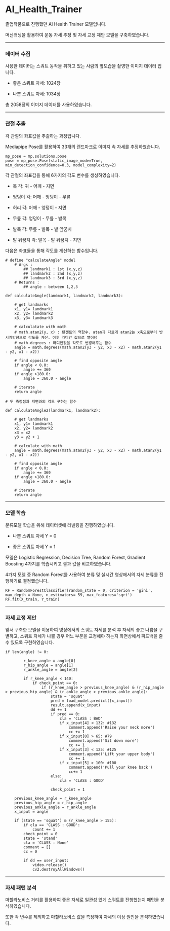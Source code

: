 # AI_Health_Trainer

졸업작품으로 진행했던 AI Health Trainer 모델입니다.

머신러닝을 활용하여 운동 자세 추정 및 자세 교정 제안 모델을 구축하였습니다.

---
### 데이터 수집

사용한 데이터는 스쿼트 동작을 취하고 있는 사람의 옆모습을 촬영한 이미지 데이터 입니다.

* 좋은 스쿼트 자세: 1024장

* 나쁜 스쿼트 자세: 1034장

총 2058장의 이미지 데이터를 사용하였습니다.

---
### 관절 추출

각 관절의 좌표값을 추출하는 과정입니다.

Mediapipe Pose를 활용하여 33개의 랜드마크로 이미지 속 자세를 추정하였습니다.

```
mp_pose = mp.solutions.pose
pose = mp_pose.Pose(static_image_mode=True, min_detection_confidence=0.3, model_complexity=2)
```

각 관절의 좌표값을 통해 6가지의 각도 변수를 생성하였습니다.

* 목 각: 귀 - 어깨 - 지면

* 엉덩이 각: 어깨 - 엉덩이 - 무릎

* 허리 각: 어깨 - 엉덩이 - 지면

* 무릎 각: 엉덩이 - 무릎 - 발목

* 발목 각: 무릎 - 발목 - 발 앞꿈치

* 발 뒤꿈치 각: 발목 - 발 뒤꿈치 - 지면

다음은 좌표들을 통해 각도를 계산하는 함수입니다.

```
# define "calculateAngle" model
    # Args :
        ## landmark1 : 1st (x,y,z)
        ## landmark2 : 2nd (x,y,z)
        ## landmark3 : 3rd (x,y,z)
    # Returns :
        ## angle : between 1,2,3
        
def calculateAngle(landmark1, landmark2, landmark3):

    # get landmarks
    x1, y1= landmark1
    x2, y2= landmark2
    x3, y3= landmark3

    # calculatate with math
    # math.atan2(y, x) : 탄젠트의 역함수. atan과 다르게 atan2는 x축으로부터 반시계방향으로 각도를 계산. 이후 라디안 값으로 뱉어냄
    # math.degrees : 라디안값을 각도로 변경해주는 함수
    angle = math.degrees(math.atan2(y3 - y2, x3 - x2) - math.atan2(y1 - y2, x1 - x2))
    
    # find opposite angle
    if angle < 0.0:
        angle += 360
    if angle >180.0:
        angle = 360.0 - angle
  
    # iterate
    return angle
```
```
# 두 측정점과 지면과의 각도 구하는 함수

def calculateAngle2(landmark1, landmark2):

    # get landmarks
    x1, y1= landmark1
    x2, y2= landmark2
    x3 = x2
    y3 = y2 + 1
    
    # calculate with math
    angle = math.degrees(math.atan2(y3 - y2, x3 - x2) - math.atan2(y1 - y2, x1 - x2))
    
    # find opposite angle
    if angle < 0.0:
        angle += 360
    if angle >180.0:
        angle = 360.0 - angle
  
    # iterate
    return angle
```
---
### 모델 학습

분류모델 학습을 위해 데이터셋에 라벨링을 진행하였습니다.

* 나쁜 스쿼트 자세 Y = 0

* 좋은 스쿼트 자세 Y = 1

모델은 Logistic Regression, Decision Tree, Random Forest, Gradient Boosting 4가지를 학습시키고 결과 값을 비교하였습니다.

4가지 모델 중 Random Forest를 사용하여 분류 및 실시간 영상에서의 자세 분류를 진행하기로 결정했습니다.

```
RF = RandomForestClassifier(random_state = 0, criterion = 'gini', max_depth = None, n_estimators= 59, max_features='sqrt')
RF.fit(X_train, Y_train)
```
---
### 자세 교정 제안

앞서 구축한 모델을 이용하여 영상에서의 스쿼트 자세를 분석 후 자세의 좋고 나쁨을 구별하고, 스쿼트 자세가 나쁠 경우 어느 부분을 교정해야 하는지 화면상에서 피드백을 줄 수 있도록 구현하였습니다.

```
if len(angle) != 0:
        
        r_knee_angle = angle[0]
        r_hip_angle = angle[1] 
        r_ankle_angle = angle[2]
        
        if r_knee_angle < 140:
            if check_point == 0:
                if (r_knee_angle > previous_knee_angle) & (r_hip_angle > previous_hip_angle) & (r_ankle_angle > previous_ankle_angle):
                    state = 'squat'
                    pred = load_model.predict([x_input])
                    result.append(x_input)
                    dd += 1
                    if pred == 0:
                        cla = 'CLASS : BAD'
                        if x_input[4] < 132: #132
                            comment.append('Raise your neck more')
                            cc += 1
                        if x_input[0] > 65: #79
                            comment.append('Sit down more')
                            cc += 1
                        if x_input[3] < 125: #125
                            comment.append('Lift your upper body')
                            cc += 1
                        if x_input[5] > 100: #100
                            comment.append('Pull your knee back')
                            cc+= 1
                    else:
                        cla = 'CLASS : GOOD' 
            
                    check_point = 1
                            
    previous_knee_angle = r_knee_angle
    previous_hip_angle = r_hip_angle
    previous_ankle_angle = r_ankle_angle
    x_input = angle
    
    if (state == 'squat') & (r_knee_angle > 155):
        if cla == 'CLASS : GOOD':
            count += 1
        check_point = 0
        state = 'stand'
        cla = 'CLASS : None'
        comment = []
        cc = 0
        
        if dd == user_input:
            video.release()
            cv2.destroyAllWindows()
```
---
### 자세 패턴 분석

마할라노비스 거리를 활용하여 좋은 자세로 일관성 있게 스쿼트를 진행했는지 패턴을 분석하였습니다.

또한 각 변수를 제외하고 마할라노비스 값을 측정하여 자세의 이상 원인을 분석하였습니다.
